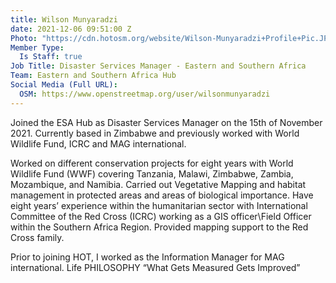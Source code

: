 ```yaml
---
title: Wilson Munyaradzi
date: 2021-12-06 09:51:00 Z
Photo: "https://cdn.hotosm.org/website/Wilson-Munyaradzi+Profile+Pic.JPG"
Member Type:
  Is Staff: true
Job Title: Disaster Services Manager - Eastern and Southern Africa
Team: Eastern and Southern Africa Hub
Social Media (Full URL):
  OSM: https://www.openstreetmap.org/user/wilsonmunyaradzi
---
```


Joined the ESA Hub as Disaster Services Manager on the 15th of November 2021. Currently based in Zimbabwe and previously worked with World Wildlife Fund, ICRC and MAG international. 

Worked on different conservation projects for eight years with World Wildlife Fund (WWF) covering Tanzania, Malawi, Zimbabwe, Zambia, Mozambique, and Namibia. Carried out Vegetative Mapping and habitat management in protected areas and areas of biological importance. Have eight years’ experience within the humanitarian sector with International Committee of the Red Cross (ICRC) working as a GIS officer\Field Officer within the Southern Africa Region. Provided mapping support to the Red Cross family.

Prior to joining HOT, I worked as the Information Manager for MAG international.
Life PHILOSOPHY
“What Gets Measured Gets Improved”
